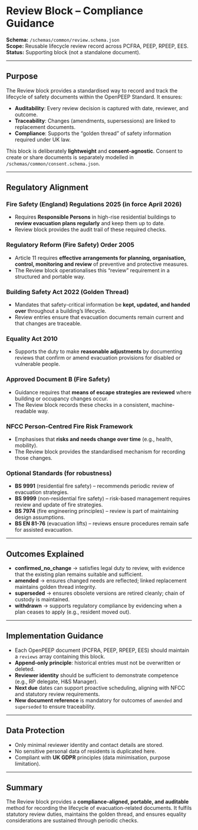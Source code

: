 # Review Block – Compliance Guidance

**Schema:** `/schemas/common/review.schema.json`  
**Scope:** Reusable lifecycle review record across PCFRA, PEEP, RPEEP, EES.  
**Status:** Supporting block (not a standalone document).  

---

## Purpose

The Review block provides a standardised way to record and track the lifecycle of safety documents within the OpenPEEP Standard. It ensures:

- **Auditability**: Every review decision is captured with date, reviewer, and outcome.  
- **Traceability**: Changes (amendments, supersessions) are linked to replacement documents.  
- **Compliance**: Supports the “golden thread” of safety information required under UK law.  

This block is deliberately **lightweight** and **consent-agnostic**. Consent to create or share documents is separately modelled in `/schemas/common/consent.schema.json`.

---

## Regulatory Alignment

### Fire Safety (England) Regulations 2025 (in force April 2026)  
- Requires **Responsible Persons** in high-rise residential buildings to **review evacuation plans regularly** and keep them up to date.  
- Review block provides the audit trail of these required checks.

### Regulatory Reform (Fire Safety) Order 2005  
- Article 11 requires **effective arrangements for planning, organisation, control, monitoring and review** of preventive and protective measures.  
- The Review block operationalises this “review” requirement in a structured and portable way.

### Building Safety Act 2022 (Golden Thread)  
- Mandates that safety-critical information be **kept, updated, and handed over** throughout a building’s lifecycle.  
- Review entries ensure that evacuation documents remain current and that changes are traceable.

### Equality Act 2010  
- Supports the duty to make **reasonable adjustments** by documenting reviews that confirm or amend evacuation provisions for disabled or vulnerable people.

### Approved Document B (Fire Safety)  
- Guidance requires that **means of escape strategies are reviewed** where building or occupancy changes occur.  
- The Review block records these checks in a consistent, machine-readable way.

### NFCC Person-Centred Fire Risk Framework  
- Emphasises that **risks and needs change over time** (e.g., health, mobility).  
- The Review block provides the standardised mechanism for recording those changes.

### Optional Standards (for robustness)  
- **BS 9991** (residential fire safety) – recommends periodic review of evacuation strategies.  
- **BS 9999** (non-residential fire safety) – risk-based management requires review and update of fire strategies.  
- **BS 7974** (fire engineering principles) – review is part of maintaining design assumptions.  
- **BS EN 81-76** (evacuation lifts) – reviews ensure procedures remain safe for assisted evacuation.

---

## Outcomes Explained

- **confirmed_no_change** → satisfies legal duty to review, with evidence that the existing plan remains suitable and sufficient.  
- **amended** → ensures changed needs are reflected; linked replacement maintains golden thread integrity.  
- **superseded** → ensures obsolete versions are retired cleanly; chain of custody is maintained.  
- **withdrawn** → supports regulatory compliance by evidencing when a plan ceases to apply (e.g., resident moved out).  

---

## Implementation Guidance

- Each OpenPEEP document (PCFRA, PEEP, RPEEP, EES) should maintain a `reviews` array containing this block.  
- **Append-only principle**: historical entries must not be overwritten or deleted.  
- **Reviewer identity** should be sufficient to demonstrate competence (e.g., RP delegate, H&S Manager).  
- **Next due** dates can support proactive scheduling, aligning with NFCC and statutory review requirements.  
- **New document reference** is mandatory for outcomes of `amended` and `superseded` to ensure traceability.  

---

## Data Protection

- Only minimal reviewer identity and contact details are stored.  
- No sensitive personal data of residents is duplicated here.  
- Compliant with **UK GDPR** principles (data minimisation, purpose limitation).  

---

## Summary

The Review block provides a **compliance-aligned, portable, and auditable** method for recording the lifecycle of evacuation-related documents. It fulfils statutory review duties, maintains the golden thread, and ensures equality considerations are sustained through periodic checks.
